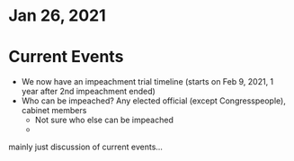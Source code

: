 # Jan 26, 2021

# Current Events

- We now have an impeachment trial timeline (starts on Feb 9, 2021, 1 year after 2nd impeachment ended)
- Who can be impeached? Any elected official (except Congresspeople), cabinet members
    - Not sure who else can be impeached
    - 

mainly just discussion of current events...
